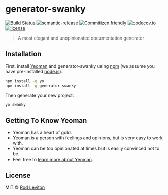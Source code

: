 # generator-swanky 
[![Build Status](https://travis-ci.org/rodleviton/swanky.svg?branch=master)](https://travis-ci.org/rodleviton/generator-swanky)
[![semantic-release](https://img.shields.io/badge/%20%20%F0%9F%93%A6%F0%9F%9A%80-semantic--release-e10079.svg)](https://github.com/rodleviton/generator-swanky)
[![Commitizen friendly](https://img.shields.io/badge/commitizen-friendly-brightgreen.svg)](http://commitizen.github.io/cz-cli/)
[![codecov.io](https://codecov.io/github/rodleviton/generator-swanky/coverage.svg?branch=master)](https://codecov.io/github/rodleviton/generator-swanky?branch=master)
[![license](https://img.shields.io/github/license/mashape/apistatus.svg?maxAge=2592000)]()
> A most elegant and unopinionated documentation generator

## Installation

First, install [Yeoman](http://yeoman.io) and generator-swanky using [npm](https://www.npmjs.com/) (we assume you have pre-installed [node.js](https://nodejs.org/)).

```bash
npm install -g yo
npm install -g generator-swanky
```

Then generate your new project:

```bash
yo swanky
```

## Getting To Know Yeoman

 * Yeoman has a heart of gold.
 * Yeoman is a person with feelings and opinions, but is very easy to work with.
 * Yeoman can be too opinionated at times but is easily convinced not to be.
 * Feel free to [learn more about Yeoman](http://yeoman.io/).

## License

MIT © [Rod Leviton](rodleviton.com)


[npm-image]: https://badge.fury.io/js/generator-swanky.svg
[npm-url]: https://npmjs.org/package/generator-swanky
[travis-image]: https://travis-ci.org/rodleviton/generator-swanky.svg?branch=master
[travis-url]: https://travis-ci.org/rodleviton/generator-swanky
[daviddm-image]: https://david-dm.org/rodleviton/generator-swanky.svg?theme=shields.io
[daviddm-url]: https://david-dm.org/rodleviton/generator-swanky
[coveralls-image]: https://coveralls.io/repos/rodleviton/generator-swanky/badge.svg
[coveralls-url]: https://coveralls.io/r/rodleviton/generator-swanky
